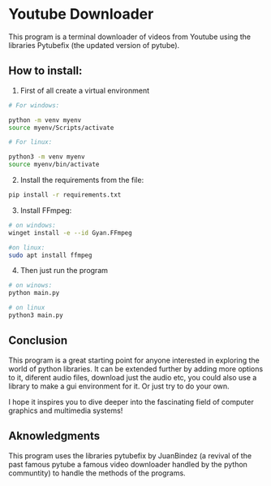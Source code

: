 # Youtube Downloader

This program is a terminal downloader of videos from Youtube using the libraries Pytubefix (the updated version of pytube).

## How to install:

1. First of all create a virtual environment
```bash
# For windows:

python -m venv myenv
source myenv/Scripts/activate
```
```bash
# For linux:

python3 -m venv myenv
source myenv/bin/activate
```
2. Install the requirements from the file:
```bash
pip install -r requirements.txt
```

3. Install FFmpeg:
```bash
# on windows:
winget install -e --id Gyan.FFmpeg
```
```bash
#on linux:
sudo apt install ffmpeg
```

4. Then just run the program
```bash
# on winows:
python main.py
```
```bash
# on linux
python3 main.py
```
## Conclusion
This program is a great starting point for anyone interested in exploring the world of python libraries. It can be extended further by adding more options to it, diferent audio files, download just the audio etc, you could also use a library to make a gui environment for it. Or just try to do your own.

I hope it inspires you to dive deeper into the fascinating field of computer graphics and multimedia systems!

## Aknowledgments
This program uses the libraries pytubefix by JuanBindez (a revival of the past famous pytube a famous video downloader handled by the python communtity) to handle the methods of the programs.
